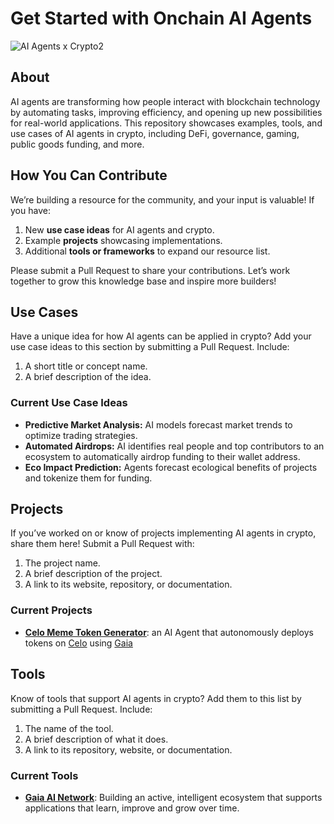 # Get Started with Onchain AI Agents

![AI Agents x Crypto2](https://github.com/user-attachments/assets/1d38d65b-3145-42c3-80fc-465ca0ee6613)

## About
AI agents are transforming how people interact with blockchain technology by automating tasks, improving efficiency, and opening up new possibilities for real-world applications. This repository showcases examples, tools, and use cases of AI agents in crypto, including DeFi, governance, gaming, public goods funding, and more.

## How You Can Contribute
We’re building a resource for the community, and your input is valuable!
If you have:
1. New **use case ideas** for AI agents and crypto.
2. Example **projects** showcasing implementations.
3. Additional **tools or frameworks** to expand our resource list.

Please submit a Pull Request to share your contributions. Let’s work together to grow this knowledge base and inspire more builders!

## Use Cases
Have a unique idea for how AI agents can be applied in crypto? Add your use case ideas to this section by submitting a Pull Request. Include:
1. A short title or concept name.
2. A brief description of the idea.

### Current Use Case Ideas
- **Predictive Market Analysis:** AI models forecast market trends to optimize trading strategies.
- **Automated Airdrops:** AI identifies real people and top contributors to an ecosystem to automatically airdrop funding to their wallet address.
- **Eco Impact Prediction:** Agents forecast ecological benefits of projects and tokenize them for funding.

## Projects
If you’ve worked on or know of projects implementing AI agents in crypto, share them here! Submit a Pull Request with:
1. The project name.
2. A brief description of the project.
3. A link to its website, repository, or documentation.

### Current Projects
- **[Celo Meme Token Generator](https://github.com/harishkotra/celo-token-agent)**: an AI Agent that autonomously deploys tokens on [Celo](https://docs.celo.org/) using [Gaia](https://docs.gaianet.ai/intro/)
 

## Tools
Know of tools that support AI agents in crypto? Add them to this list by submitting a Pull Request. 
Include:
1. The name of the tool.
2. A brief description of what it does.
3. A link to its repository, website, or documentation.

### Current Tools
- **[Gaia AI Network](https://github.com/GaiaNet-AI)**: Building an active, intelligent ecosystem that supports applications that learn, improve and grow over time.
